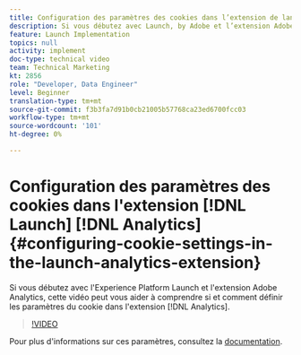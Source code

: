 ```yaml
---
title: Configuration des paramètres des cookies dans l’extension de lancement d’Analytics
description: Si vous débutez avec Launch, by Adobe et l’extension Adobe Analytics, cette vidéo vous aidera à comprendre si et comment définir les paramètres des cookies dans l’extension Analytics.
feature: Launch Implementation
topics: null
activity: implement
doc-type: technical video
team: Technical Marketing
kt: 2856
role: "Developer, Data Engineer"
level: Beginner
translation-type: tm+mt
source-git-commit: f3b3fa7d91b0cb21005b57768ca23ed6700fcc03
workflow-type: tm+mt
source-wordcount: '101'
ht-degree: 0%

---
```



# Configuration des paramètres des cookies dans l&#39;extension [!DNL Launch] [!DNL Analytics] {#configuring-cookie-settings-in-the-launch-analytics-extension}

Si vous débutez avec l&#39;Experience Platform Launch et l&#39;extension Adobe Analytics, cette vidéo peut vous aider à comprendre si et comment définir les paramètres du cookie dans l&#39;extension [!DNL Analytics].

>[!VIDEO](https://video.tv.adobe.com/v/27212/?quality=9)

Pour plus d&#39;informations sur ces paramètres, consultez la [documentation](https://docs.adobelaunch.com/extension-reference/web/adobe-analytics-extension#cookies).
